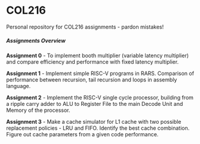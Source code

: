 # COL216

Personal repository for COL216 assignments - pardon mistakes!

##### Assignments Overview

**Assignment 0** - To implement booth multiplier (variable latency multiplier) and compare efficiency and performance with fixed latency multiplier.

**Assignment 1** - Implement simple RISC-V programs in RARS. Comparison of performance between recursion, tail recursion and loops in assembly language.

**Assignment 2** - Implement the RISC-V single cycle processor, building from a ripple carry adder to ALU to Register File to the main Decode Unit and Memory of the processor.

**Assignment 3** - Make a cache simulator for L1 cache with two possible replacement policies - LRU and FIFO. Identify the best cache combination. Figure out cache parameters from a given code performance.
